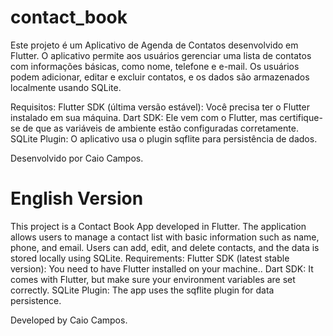 # contact_book
Este projeto é um Aplicativo de Agenda de Contatos desenvolvido em Flutter. O aplicativo permite aos usuários gerenciar uma lista de contatos com informações básicas, como nome, telefone e e-mail. Os usuários podem adicionar, editar e excluir contatos, e os dados são armazenados localmente usando SQLite.

Requisitos:
Flutter SDK (última versão estável): Você precisa ter o Flutter instalado em sua máquina.
Dart SDK: Ele vem com o Flutter, mas certifique-se de que as variáveis de ambiente estão configuradas corretamente.
SQLite Plugin: O aplicativo usa o plugin sqflite para persistência de dados.

Desenvolvido por Caio Campos.
# English Version

This project is a Contact Book App developed in Flutter. The application allows users to manage a contact list with basic information such as name, phone, and email. Users can add, edit, and delete contacts, and the data is stored locally using SQLite.
Requirements:
Flutter SDK (latest stable version): You need to have Flutter installed on your machine..
Dart SDK: It comes with Flutter, but make sure your environment variables are set correctly.
SQLite Plugin: The app uses the sqflite plugin for data persistence.

Developed by Caio Campos.

